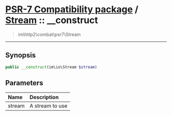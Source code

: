 # [PSR-7 Compatibility package](combat.md) / [Stream](combat-Stream.md) :: __construct
 > im\http2\combat\psr7\Stream
____

## Synopsis
```php
public __construct(im\io\Stream $stream)
```

## Parameters
| Name | Description |
| :--- | :---------- |
| stream | A stream to use |
